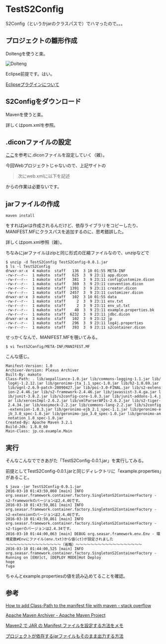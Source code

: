 # TestS2Config
S2Config（というかjarのクラスパスで）でハマったので。。。

## プロジェクトの雛形作成

Doltengを使うと楽。

![Dolteng](https://github.com/mktktmr/TestS2Config/wiki/images/01.png)

Eclipse前提です。はい。

[Eclipseプラグインについて](https://www.seasar.org/updates.html)

## S2Configをダウンロード

Mavenを使うと楽。

詳しくはpom.xmlを参照。

## .diconファイルの設定

[ここ](http://tryerror.net/tryerror/wordpress/post-274)を参考に.diconファイルを設定していく（雑）。

今回Webプロジェクトじゃないので、上記サイトの
>次にweb.xmlに以下を記述

からの作業は必要ないです。

## jarファイルの作成

```
maven install
```
をすればjarは作成されるんだけど、依存ライブラリをコピーしたり、MANIFEST.MFにクラスパスを追加するのに、思考錯誤した。

詳しくはpom.xml参照（雑）。

ちなみにjarファイルはzipと同じ形式の圧縮ファイルなので、unzipなどで

```
$ unzip -d TestS2Config TestS2Config-0.0.1.jar
$ ls -l TestS2Config
drwxr-xr-x  4 makoto  staff   136  3 10 01:55 META-INF
-rw-r--r--  1 makoto  staff   625  3  9 23:11 app.dicon
-rw-r--r--  1 makoto  staff   381  3  9 23:11 configCustomize.dicon
-rw-r--r--  1 makoto  staff   369  3  9 23:11 convention.dicon
-rw-r--r--  1 makoto  staff  1391  3  9 23:11 creator.dicon
-rw-r--r--  1 makoto  staff  2457  3  9 23:11 customizer.dicon
drwxr-xr-x  3 makoto  staff   102  3 10 01:55 data
-rw-r--r--  1 makoto  staff     2  3  9 23:11 env.txt
-rw-r--r--  1 makoto  staff     2  3  9 23:11 env_ut.txt
-rw-r--r--  1 makoto  staff    40  3  9 23:11 example.properties.bk
-rw-r--r--  1 makoto  staff  6232  3  9 23:11 jdbc.dicon
drwxr-xr-x  3 makoto  staff   102  3  9 23:12 jp
-rw-r--r--  1 makoto  staff   296  3  9 23:11 log4j.properties
-rw-r--r--  1 makoto  staff   393  3  9 23:11 s2container.dicon
```

せっかくなんで、MANIFEST.MFを覗いてみる。
```
$ vi TestS2Config/META-INF/MANIFEST.MF
```

こんな感じ。

```
Manifest-Version: 1.0
Archiver-Version: Plexus Archiver
Built-By: makoto
Class-Path: . lib/aopalliance-1.0.jar lib/commons-logging-1.1.jar lib/
 log4j-1.2.12.jar lib/geronimo-jta_1.1_spec-1.0.jar lib/h2-1.0.69.jar
 lib/ognl-2.6.9-patch-20090427.jar lib/poi-3.0-FINAL.jar lib/s2-extens
 ion-2.4.46.jar lib/s2-framework-2.4.46.jar lib/javassist-3.4.ga.jar l
 ib/junit-3.8.2.jar lib/s2config-core-1.0.3.jar lib/junit-addons-1.4.j
 ar lib/xercesImpl-2.6.2.jar lib/xmlParserAPIs-2.6.2.jar lib/s2-tiger-
 2.4.34.jar lib/easymock-2.2.jar lib/commons-lang-2.2.jar lib/s2config
 -extension-1.0.3.jar lib/geronimo-ejb_2.1_spec-1.1.jar lib/geronimo-e
 jb_3.0_spec-1.0.jar lib/geronimo-jpa_3.0_spec-1.0.jar lib/geronimo-an
 notation_1.0_spec-1.0.jar
Created-By: Apache Maven 3.2.1
Build-Jdk: 1.8.0_60
Main-Class: jp.co.example.Main
```

## 実行

そんなこんなでできあがた「TestS2Config-0.0.1.jar」を実行してみる。

前提としてTestS2Config-0.0.1.jarと同じディレクトリに「example.properties」があること。

```
$ java -jar TestS2Config-0.0.1.jar
2016-03-10 01:43:59,860 [main] INFO  org.seasar.framework.container.factory.SingletonS2ContainerFactory - s2-frameworkのバージョンは2.4.46です。
2016-03-10 01:43:59,861 [main] INFO  org.seasar.framework.container.factory.SingletonS2ContainerFactory - s2-extensionのバージョンは2.4.46です。
2016-03-10 01:43:59,861 [main] INFO  org.seasar.framework.container.factory.SingletonS2ContainerFactory - s2-tigerのバージョンは2.4.34です。
2016-03-10 01:44:00,063 [main] DEBUG org.seasar.framework.env.Env - 環境変数#Envにファイル(env.txt)から値(ct)が設定されました
〜〜〜〜〜〜〜〜〜〜〜〜〜〜〜（省略）〜〜〜〜〜〜〜〜〜〜〜〜〜〜〜〜〜〜
2016-03-10 01:44:00,525 [main] INFO  org.seasar.framework.container.factory.SingletonS2ContainerFactory - Running on [ENV]ct, [DEPLOY MODE]Hot Deploy
hoge
fuga
```
ちゃんとexample.propertiesの値を読み込めてることを確認。

## 参考

[How to add Class-Path to the manifest file with maven - stack overflow](http://stackoverflow.com/questions/23688063/how-to-add-class-path-to-the-manifest-file-with-maven)

[Apache Maven Archiver - Apache Maven Project](http://maven.apache.org/shared/maven-archiver/)

[Maven2 で JAR の Manifest ファイルを設定する方法をメモ](http://www.in-vitro.jp/blog/index.cgi/Maven/20060215_01.htm)

[プロジェクトが依存するjarファイルもそのまま出力する方法](http://www.h3.dion.ne.jp/~alpha-pz/misc2807.html)







